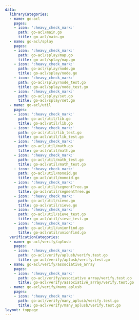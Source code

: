 ```yaml
---
data:
  libraryCategories:
  - name: go-acl
    pages:
    - icon: ':heavy_check_mark:'
      path: go-acl/main.go
      title: go-acl/main.go
  - name: go-acl/splay
    pages:
    - icon: ':heavy_check_mark:'
      path: go-acl/splay/map.go
      title: go-acl/splay/map.go
    - icon: ':heavy_check_mark:'
      path: go-acl/splay/node.go
      title: go-acl/splay/node.go
    - icon: ':heavy_check_mark:'
      path: go-acl/splay/node_test.go
      title: go-acl/splay/node_test.go
    - icon: ':heavy_check_mark:'
      path: go-acl/splay/set.go
      title: go-acl/splay/set.go
  - name: go-acl/util
    pages:
    - icon: ':heavy_check_mark:'
      path: go-acl/util/lib.go
      title: go-acl/util/lib.go
    - icon: ':heavy_check_mark:'
      path: go-acl/util/lib_test.go
      title: go-acl/util/lib_test.go
    - icon: ':heavy_check_mark:'
      path: go-acl/util/math.go
      title: go-acl/util/math.go
    - icon: ':heavy_check_mark:'
      path: go-acl/util/math_test.go
      title: go-acl/util/math_test.go
    - icon: ':heavy_check_mark:'
      path: go-acl/util/monoid.go
      title: go-acl/util/monoid.go
    - icon: ':heavy_check_mark:'
      path: go-acl/util/segmentTree.go
      title: go-acl/util/segmentTree.go
    - icon: ':heavy_check_mark:'
      path: go-acl/util/sieve.go
      title: go-acl/util/sieve.go
    - icon: ':heavy_check_mark:'
      path: go-acl/util/sieve_test.go
      title: go-acl/util/sieve_test.go
    - icon: ':heavy_check_mark:'
      path: go-acl/util/unionfind.go
      title: go-acl/util/unionfind.go
  verificationCategories:
  - name: go-acl/verify/aplusb
    pages:
    - icon: ':heavy_check_mark:'
      path: go-acl/verify/aplusb/verify.test.go
      title: go-acl/verify/aplusb/verify.test.go
  - name: go-acl/verify/associative_array
    pages:
    - icon: ':heavy_check_mark:'
      path: go-acl/verify/associative_array/verify.test.go
      title: go-acl/verify/associative_array/verify.test.go
  - name: go-acl/verify/many_aplusb
    pages:
    - icon: ':heavy_check_mark:'
      path: go-acl/verify/many_aplusb/verify.test.go
      title: go-acl/verify/many_aplusb/verify.test.go
layout: toppage
---
```

